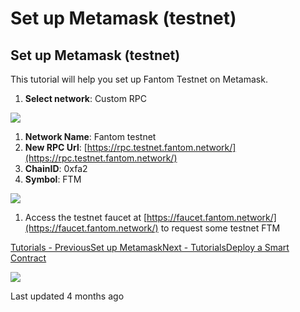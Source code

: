 # Set up Metamask \(testnet\)

## Set up Metamask \(testnet\)

This tutorial will help you set up Fantom Testnet on Metamask.

1. **Select network**: Custom RPC

![](https://gblobscdn.gitbook.com/assets%2F-MKjpUMrhoyibSIWfRrl%2F-MN4ViwjjrQFQCH_zLOt%2F-MN4WDrXAZ2bIaK_O6HX%2Fmetamask0_.jpg?alt=media&token=cf7c2f4c-1181-4dfa-b55c-1f24d5f3a610)

1. **Network Name**: Fantom testnet
2. **New RPC Url**: [https://rpc.testnet.fantom.network/](https://rpc.testnet.fantom.network/)​
3. **ChainID**: 0xfa2
4. **Symbol**: FTM

![](https://gblobscdn.gitbook.com/assets%2F-MKjpUMrhoyibSIWfRrl%2F-MT6mc2ksvNYafHnG6Pn%2F-MT6nR9Eob74g_TYLDhS%2FScreen%20Shot%202021-02-09%20at%2011.19.02%20AM.png?alt=media&token=203effb3-78cd-46b8-9056-bef2b2c03f45)

1. Access the testnet faucet at [https://faucet.fantom.network/](https://faucet.fantom.network/) to request some testnet FTM

​[Tutorials - PreviousSet up Metamask](set-up-metamask.md)[Next - TutorialsDeploy a Smart Contract](deploy-a-smart-contract.md)

![](https://gblobscdn.gitbook.com/users%2FiI2czj1xdtfxoBd9tLru7AptkhG3%2Favatar-1606754529248.png?alt=media)

Last updated 4 months ago

